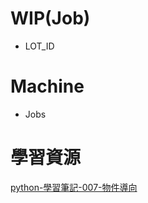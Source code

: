 # WIP(Job)
- LOT_ID


# Machine
- Jobs



# 學習資源

[python-學習筆記-007-物件導向](https://medium.com/kung-%E7%9A%84%E6%97%A5%E5%B8%B8/python-%E5%AD%B8%E7%BF%92%E7%AD%86%E8%A8%98-007-%E7%89%A9%E4%BB%B6%E5%B0%8E%E5%90%91-%E6%AA%94%E6%A1%88%E5%AD%98%E5%8F%96-c68da81e8289)